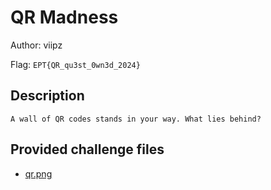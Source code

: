 # QR Madness
Author: viipz

Flag: `EPT{QR_qu3st_0wn3d_2024}`
## Description
```
A wall of QR codes stands in your way. What lies behind?
```

## Provided challenge files
* [qr.png](qr.png)
